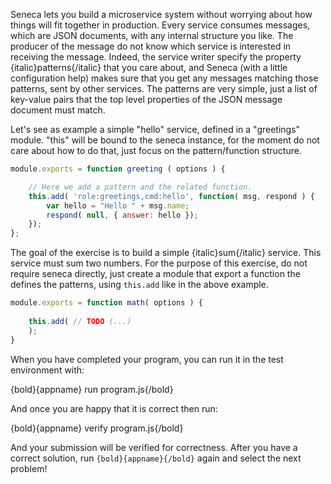 Seneca lets you build a microservice system without worrying about how things will fit together in production.
Every service consumes messages, which are JSON documents, with any internal structure you like.
The producer of the message do not know which service is interested in receiving
the message. Indeed, the service writer specify the property {italic}patterns{/italic} that you care about,
and Seneca (with a little configuration help) makes sure that you get any messages matching those patterns, sent by other services.
The patterns are very simple, just a list of key-value pairs that the top level properties of the JSON message document must match.

Let's see as example a simple "hello" service, defined in a "greetings" module.
"this" will be bound to the seneca instance, for the moment do not care about how to do that,
just focus on the pattern/function structure.  

```javascript
module.exports = function greeting ( options ) {

    // Here we add a pattern and the related function.
    this.add( 'role:greetings,cmd:hello', function( msg, respond ) {
        var hello = "Hello " + msg.name;
        respond( null, { answer: hello });
    });
};

```

The goal of the exercise is to build a simple {italic}sum{/italic} service.
This service must sum two numbers.
For the purpose of this exercise, do not require seneca directly, just create a
module that export a function the defines the patterns, using `this.add` like in the
above example.

``` javascript
module.exports = function math( options ) {
    
    this.add( // TODO (...)
    );
}
```

When you have completed your program, you can run it in the test
environment with:

  {bold}{appname} run program.js{/bold}

And once you are happy that it is correct then run:

  {bold}{appname} verify program.js{/bold}

And your submission will be verified for correctness. After you have
a correct solution, run `{bold}{appname}{/bold}` again and select the next problem!

